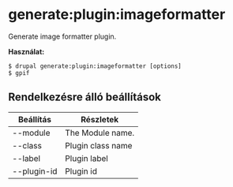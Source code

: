 # generate:plugin:imageformatter
Generate image formatter plugin.

**Használat:**
```
$ drupal generate:plugin:imageformatter [options]
$ gpif  
```

## Rendelkezésre álló beállítások
Beállítás | Részletek
-------|-------------
--module | The Module name.
--class | Plugin class name
--label | Plugin label
--plugin-id | Plugin id
